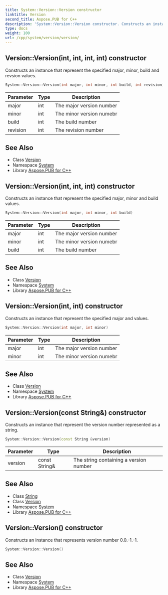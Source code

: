 ```yaml
---
title: System::Version::Version constructor
linktitle: Version
second_title: Aspose.PUB for C++
description: 'System::Version::Version constructor. Constructs an instance that represent the specified major, minor, build and revsion values in C++.'
type: docs
weight: 100
url: /cpp/system/version/version/
---
```

## Version::Version(int, int, int, int) constructor


Constructs an instance that represent the specified major, minor, build and revsion values.

```cpp
System::Version::Version(int major, int minor, int build, int revision)
```


| Parameter | Type | Description |
| --- | --- | --- |
| major | int | The major version number |
| minor | int | The minor version numebr |
| build | int | The build number |
| revision | int | The revision number |

## See Also

* Class [Version](../)
* Namespace [System](../../)
* Library [Aspose.PUB for C++](../../../)
## Version::Version(int, int, int) constructor


Constructs an instance that represent the specified major, minor and build values.

```cpp
System::Version::Version(int major, int minor, int build)
```


| Parameter | Type | Description |
| --- | --- | --- |
| major | int | The major version number |
| minor | int | The minor version numebr |
| build | int | The build number |

## See Also

* Class [Version](../)
* Namespace [System](../../)
* Library [Aspose.PUB for C++](../../../)
## Version::Version(int, int) constructor


Constructs an instance that represent the specified major and values.

```cpp
System::Version::Version(int major, int minor)
```


| Parameter | Type | Description |
| --- | --- | --- |
| major | int | The major version number |
| minor | int | The minor version numebr |

## See Also

* Class [Version](../)
* Namespace [System](../../)
* Library [Aspose.PUB for C++](../../../)
## Version::Version(const String\&) constructor


Constructs an instance that represent the version number represented as a string.

```cpp
System::Version::Version(const String &version)
```


| Parameter | Type | Description |
| --- | --- | --- |
| version | const String\& | The string containing a version number |

## See Also

* Class [String](../../string/)
* Class [Version](../)
* Namespace [System](../../)
* Library [Aspose.PUB for C++](../../../)
## Version::Version() constructor


Constructs an instance that represents version number 0.0.-1.-1.

```cpp
System::Version::Version()
```

## See Also

* Class [Version](../)
* Namespace [System](../../)
* Library [Aspose.PUB for C++](../../../)
